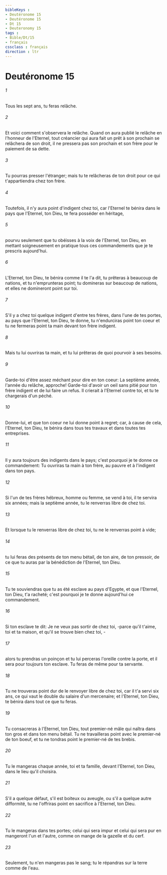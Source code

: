 ```yaml
---
bibleKeys : 
- Deutéronome 15
- Deutéronome 15
- Dt 15
- Deuteronomy 15
tags : 
- Bible/Dt/15
- français
cssclass : français
direction : ltr
---
```


# Deutéronome 15

###### 1
Tous les sept ans, tu feras relâche.
###### 2
Et voici comment s'observera le relâche. Quand on aura publié le relâche en l'honneur de l'Eternel, tout créancier qui aura fait un prêt à son prochain se relâchera de son droit, il ne pressera pas son prochain et son frère pour le paiement de sa dette.
###### 3
Tu pourras presser l'étranger; mais tu te relâcheras de ton droit pour ce qui t'appartiendra chez ton frère.
###### 4
Toutefois, il n'y aura point d'indigent chez toi, car l'Eternel te bénira dans le pays que l'Eternel, ton Dieu, te fera posséder en héritage,
###### 5
pourvu seulement que tu obéisses à la voix de l'Eternel, ton Dieu, en mettant soigneusement en pratique tous ces commandements que je te prescris aujourd'hui.
###### 6
L'Eternel, ton Dieu, te bénira comme il te l'a dit, tu prêteras à beaucoup de nations, et tu n'emprunteras point; tu domineras sur beaucoup de nations, et elles ne domineront point sur toi.
###### 7
S'il y a chez toi quelque indigent d'entre tes frères, dans l'une de tes portes, au pays que l'Eternel, ton Dieu, te donne, tu n'endurciras point ton coeur et tu ne fermeras point ta main devant ton frère indigent.
###### 8
Mais tu lui ouvriras ta main, et tu lui prêteras de quoi pourvoir à ses besoins.
###### 9
Garde-toi d'être assez méchant pour dire en ton coeur: La septième année, l'année du relâche, approche! Garde-toi d'avoir un oeil sans pitié pour ton frère indigent et de lui faire un refus. Il crierait à l'Eternel contre toi, et tu te chargerais d'un péché.
###### 10
Donne-lui, et que ton coeur ne lui donne point à regret; car, à cause de cela, l'Eternel, ton Dieu, te bénira dans tous tes travaux et dans toutes tes entreprises.
###### 11
Il y aura toujours des indigents dans le pays; c'est pourquoi je te donne ce commandement: Tu ouvriras ta main à ton frère, au pauvre et à l'indigent dans ton pays.
###### 12
Si l'un de tes frères hébreux, homme ou femme, se vend à toi, il te servira six années; mais la septième année, tu le renverras libre de chez toi.
###### 13
Et lorsque tu le renverras libre de chez toi, tu ne le renverras point à vide;
###### 14
tu lui feras des présents de ton menu bétail, de ton aire, de ton pressoir, de ce que tu auras par la bénédiction de l'Eternel, ton Dieu.
###### 15
Tu te souviendras que tu as été esclave au pays d'Egypte, et que l'Eternel, ton Dieu, t'a racheté; c'est pourquoi je te donne aujourd'hui ce commandement.
###### 16
Si ton esclave te dit: Je ne veux pas sortir de chez toi, -parce qu'il t'aime, toi et ta maison, et qu'il se trouve bien chez toi, -
###### 17
alors tu prendras un poinçon et tu lui perceras l'oreille contre la porte, et il sera pour toujours ton esclave. Tu feras de même pour ta servante.
###### 18
Tu ne trouveras point dur de le renvoyer libre de chez toi, car il t'a servi six ans, ce qui vaut le double du salaire d'un mercenaire; et l'Eternel, ton Dieu, te bénira dans tout ce que tu feras.
###### 19
Tu consacreras à l'Eternel, ton Dieu, tout premier-né mâle qui naîtra dans ton gros et dans ton menu bétail. Tu ne travailleras point avec le premier-né de ton boeuf, et tu ne tondras point le premier-né de tes brebis.
###### 20
Tu le mangeras chaque année, toi et ta famille, devant l'Eternel, ton Dieu, dans le lieu qu'il choisira.
###### 21
S'il a quelque défaut, s'il est boiteux ou aveugle, ou s'il a quelque autre difformité, tu ne l'offriras point en sacrifice à l'Eternel, ton Dieu.
###### 22
Tu le mangeras dans tes portes; celui qui sera impur et celui qui sera pur en mangeront l'un et l'autre, comme on mange de la gazelle et du cerf.
###### 23
Seulement, tu n'en mangeras pas le sang; tu le répandras sur la terre comme de l'eau.
